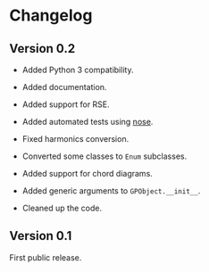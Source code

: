 Changelog
=========

Version 0.2
-----------

-   Added Python 3 compatibility.

-   Added documentation.

-   Added support for RSE.

-   Added automated tests using [nose](https://nose.readthedocs.org/).

-   Fixed harmonics conversion.

-   Converted some classes to `Enum` subclasses.

-   Added support for chord diagrams.

-   Added generic arguments to `GPObject.__init__`.

-   Cleaned up the code.


Version 0.1
-----------

First public release.
